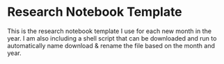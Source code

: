 # Research Notebook Template

This is the research notebook template I use for each new month in the year. I am also including a shell script that can be downloaded and run to automatically name download & rename the file based on the month and year. 
